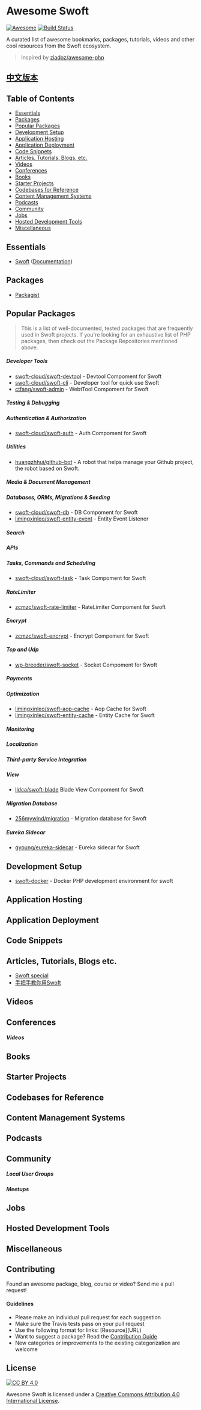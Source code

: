 # Awesome Swoft

[![Awesome](https://cdn.rawgit.com/sindresorhus/awesome/d7305f38d29fed78fa85652e3a63e154dd8e8829/media/badge.svg)](https://github.com/sindresorhus/awesome)
[![Build Status](https://img.shields.io/travis/swoft-cloud/awesome-swoft/master.svg?style=flat)](https://travis-ci.org/swoft-cloud/awesome-swoft)

A curated list of awesome bookmarks, packages, tutorials, videos and other cool resources from the Swoft ecosystem.

> Inspired by [ziadoz/awesome-php](https://github.com/ziadoz/awesome-php)

## [中文版本](./README.zh-CN.md)

## Table of Contents

- [Essentials](#essentials)
- [Packages](#packages)
- [Popular Packages](#popular-packages)
- [Development Setup](#development-setup)
- [Application Hosting](#application-hosting)
- [Application Deployment](#application-deployment)
- [Code Snippets](#code-snippets)
- [Articles, Tutorials, Blogs, etc.](#articles-tutorials-blogs-etc)
- [Videos](#videos)
- [Conferences](#conferences)
- [Books](#books)
- [Starter Projects](#starter-projects)
- [Codebases for Reference](#codebases-for-reference)
- [Content Management Systems](#content-management-systems)
- [Podcasts](#podcasts)
- [Community](#community)
- [Jobs](#jobs)
- [Hosted Development Tools](#hosted-development-tools)
- [Miscellaneous](#miscellaneous)

## Essentials

* [Swoft](https://github.com/swoft-cloud/swoft) ([Documentation](https://swoft.org/docs))


## Packages

* [Packagist](https://packagist.org/)


## Popular Packages

> This is a list of well-documented, tested packages that are frequently used in Swoft projects. If you're looking for an exhaustive list of PHP packages, then check out the Package Repositories mentioned above.

##### Developer Tools

* [swoft-cloud/swoft-devtool](https://github.com/swoft-cloud/swoft-devtool) - Devtool Compoment for Swoft
* [swoft-cloud/swoft-cli](https://github.com/swoft-cloud/swoft-cli) - Developer tool for quick use Swoft
* [ctfang/swoft-admin](https://github.com/ctfang/swoft-admin) -  WebtTool Compoment for Swoft


##### Testing & Debugging


##### Authentication & Authorization

* [swoft-cloud/swoft-auth](https://github.com/swoft-cloud/swoft-auth) - Auth Compoment for Swoft

##### Utilities

* [huangzhhui/github-bot](https://github.com/huangzhhui/github-bot) - A robot that helps manage your Github project, the robot based on Swoft.

##### Media & Document Management


##### Databases, ORMs, Migrations & Seeding

* [swoft-cloud/swoft-db](https://github.com/swoft-cloud/swoft-db) - DB Compoment for Swoft
* [limingxinleo/swoft-entity-event](https://github.com/limingxinleo/swoft-entity-event) - Entity Event Listener

##### Search


##### APIs


##### Tasks, Commands and Scheduling

* [swoft-cloud/swoft-task](https://github.com/swoft-cloud/swoft-task) - Task Compoment for Swoft

##### RateLimiter

* [zcmzc/swoft-rate-limiter](https://github.com/zcmzc/swoft-rate-limiter) - RateLimiter Compoment for Swoft

##### Encrypt

* [zcmzc/swoft-encrypt](https://github.com/zcmzc/swoft-encrypt) - Encrypt Compoment for Swoft

##### Tcp and Udp

* [wp-breeder/swoft-socket](https://github.com/wp-breeder/swoft-socket) - Socket Compoment for Swoft

##### Payments


##### Optimization

* [limingxinleo/swoft-aop-cache](https://github.com/limingxinleo/swoft-aop-cacheable) - Aop Cache for Swoft
* [limingxinleo/swoft-entity-cache](https://github.com/limingxinleo/swoft-entity-cache) - Entity Cache for Swoft

##### Monitoring


##### Localization


##### Third-party Service Integration


##### View
* [lldca/swoft-blade](https://github.com/jqhph/swoft-blade) Blade View Compoment for Swoft 


##### Migration Database

* [256mywind/migration](https://github.com/256mywind/migration) - Migration database for Swoft


##### Eureka Sidecar
* [gyoung/eureka-sidecar](https://github.com/guoyoung/eureka-sidecar) - Eureka sidecar for Swoft

## Development Setup

* [swoft-docker](https://github.com/swoft-cloud/swoft-docker) - Docker PHP development environment for swoft


## Application Hosting



## Application Deployment



## Code Snippets


## Articles, Tutorials, Blogs etc.

* [Swoft special](https://segmentfault.com/blog/swoft)
* [手把手教你用Swoft](https://zcmzcm.org/cate/zcmzcm/Swoft)

## Videos



## Conferences



##### Videos



## Books



## Starter Projects



## Codebases for Reference


## Content Management Systems



## Podcasts



## Community



##### Local User Groups



##### Meetups



## Jobs



## Hosted Development Tools


## Miscellaneous


## Contributing

Found an awesome package, blog, course or video? Send me a pull request!

#### Guidelines

* Please make an individual pull request for each suggestion
* Make sure the Travis tests pass on your pull request
* Use the following format for links: \[Resource\]\(URL\)
* Want to suggest a package? Read the [Contribution Guide](https://github.com/wujunze/awesome-swoft/blob/master/CONTRIBUTING.md)
* New categories or improvements to the existing categorization are welcome

## License

[![CC BY 4.0](https://licensebuttons.net/l/by/4.0/88x31.png)](https://creativecommons.org/licenses/by/4.0/)

Awesome Swoft is licensed under a  [Creative Commons Attribution 4.0 International License](https://creativecommons.org/licenses/by/4.0/).

